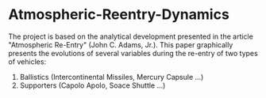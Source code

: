 # Atmospheric-Reentry-Dynamics

The project is based on the analytical development presented in the article "Atmospheric Re-Entry" (John C. Adams, Jr.). This paper graphically presents the evolutions of several variables during the re-entry of two types of vehicles:
<!-- OL -->
1. Ballistics (Intercontinental Missiles, Mercury Capsule ...) 
1. Supporters (Capolo Apolo, Soace Shuttle ...)

